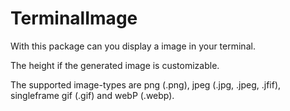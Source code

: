 # TerminalImage

With this package can you display a image in your terminal.

The height if the generated image is customizable.

The supported image-types are png (.png), jpeg (.jpg, .jpeg, .jfif), singleframe gif (.gif) and webP (.webp).

